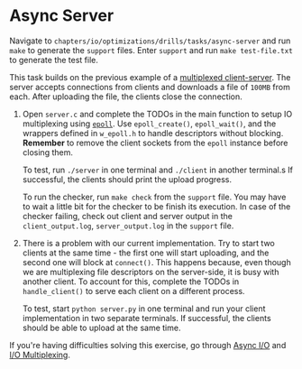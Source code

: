 # Async Server

Navigate to `chapters/io/optimizations/drills/tasks/async-server` and run `make` to generate the `support` files.
Enter `support` and run `make test-file.txt` to generate the test file.

This task builds on the previous example of a [multiplexed client-server](../../tasks/multiplexed-client-server/README.md).
The server accepts connections from clients and downloads a file of `100MB` from each.
After uploading the file, the clients close the connection.

1. Open `server.c` and complete the TODOs in the main function to setup IO multiplexing using [`epoll`](https://man7.org/linux/man-pages/man7/epoll.7.html).
   Use `epoll_create()`, `epoll_wait()`, and the wrappers defined in `w_epoll.h` to handle descriptors without blocking.
   **Remember** to remove the client sockets from the `epoll` instance before closing them.

   To test, run `./server` in one terminal and `./client` in another terminal.s
   If successful, the clients should print the upload progress.

   To run the checker, run `make check` from the `support` file. You may have to wait a little bit for the checker to be finish its execution.
   In case of the checker failing, check out client and server output in the `client_output.log`, `server_output.log` in the  `support` file. 

1. There is a problem with our current implementation.
   Try to start two clients at the same time - the first one will start uploading, and the second one will block at `connect()`.
   This happens because, even though we are multiplexing file descriptors on the server-side, it is busy with another client.
   To account for this, complete the TODOs in `handle_client()` to serve each client on a different process.

   To test, start `python server.py` in one terminal and run your client implementation in two separate terminals.
   If successful, the clients should be able to upload at the same time.

If you're having difficulties solving this exercise, go through [Async I/O](../../../reading/async-io.md) and [I/O Multiplexing](../../../reading/io-multiplexing.md).

